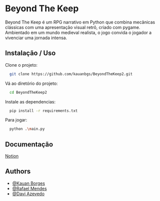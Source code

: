 
# Beyond The Keep

Beyond The Keep é um RPG narrativo em Python que combina mecânicas clássicas com uma apresentação visual retrô, criado com pygame. Ambientado em um mundo medieval realista, o jogo convida o jogador a vivenciar uma jornada intensa.




## Instalação / Uso

Clone o projeto:

```bash
  git clone https://github.com/kauanbgs/BeyondTheKeep2.git
```

Vá ao diretório do projeto:

```bash
  cd BeyondTheKeep2
```

Instale as dependencias:

```bash
  pip install -r requirements.txt
```

Para jogar:

```bash
  python .\main.py
```


## Documentação
[Notion](https://resolute-devourer-f4f.notion.site/Documenta-o-de-Software-1f47c651f4ee80229088da287eccedad?source=copy_link)



## Authors

- [@Kauan Borges](https://www.github.com/kauanbgs)
- [@Rafael Mendes](https://github.com/R4faelMendess)
- [@Davi Azevedo](https://github.com/daviazvdo)

